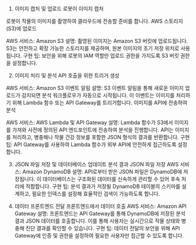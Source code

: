 1. 이미지 캡처 및 업로드
로봇이 이미지 캡처

로봇이 작물의 이미지를 촬영하여 클라우드에 전송할 준비를 합니다.
AWS 스토리지(S3)에 업로드

AWS 서비스: Amazon S3
설명: 촬영된 이미지는 Amazon S3 버킷에 업로드됩니다. S3는 안전하고 확장 가능한 스토리지를 제공하며, 원본 이미지의 초기 저장 위치로 사용됩니다.
구현 팁: 보안을 위해 로봇의 IAM 역할만 업로드 권한을 가지도록 S3 버킷 권한을 설정합니다.

2. 이미지 처리 및 분석
API 호출을 위한 트리거 생성

AWS 서비스: Amazon S3 이벤트 알림
설명: S3 이벤트 알림을 통해 새로운 이미지 업로드가 감지되면 분석 워크플로우가 자동으로 시작됩니다. 이 이벤트는 이미지를 처리하기 위해 Lambda 함수 또는 API Gateway를 트리거합니다.
이미지를 API에 전송하여 분석

AWS 서비스: AWS Lambda 및 API Gateway
설명: Lambda 함수가 S3에서 이미지를 가져와 사전에 정의된 API 엔드포인트에 전송하여 분석을 진행합니다. API는 이미지를 처리하고, 병충해나 작물 건강 정보를 포함한 JSON 형식의 결과를 반환합니다.
구현 팁: API Gateway를 사용하여 Lambda 함수가 외부 API에 안전하게 접근하도록 설정합니다.

3. JSON 파일 저장 및 데이터베이스 업데이트
분석 결과 JSON 파일 저장
AWS 서비스: Amazon DynamoDB
설명: API로부터 받은 JSON 파일은 DynamoDB에 저장됩니다. 이 데이터베이스는 구조화된 데이터를 신속하게 관리할 수 있어 후속 처리에 적합합니다.
구현 팁: 분석 결과가 저장될 DynamoDB 테이블의 스키마를 설계하고, 필요한 인덱스를 설정해 효율적인 검색이 가능하도록 합니다.

4. 데이터 프론트엔드 전달
프론트엔드에서 데이터 호출
AWS 서비스: Amazon API Gateway
설명: 프론트엔드는 API Gateway를 통해 DynamoDB에 저장된 분석 결과 JSON 데이터를 호출합니다. 이를 통해 사용자는 실시간으로 작물 상태와 병충해 진단 결과를 확인할 수 있습니다.
구현 팁: 데이터 전달의 보안을 위해 API Gateway에 인증 및 권한을 설정하여 필요한 사용자만 접근할 수 있도록 합니다.